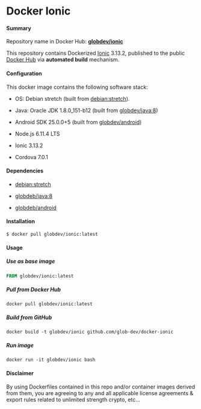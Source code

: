 Docker Ionic
============

#### Summary

Repository name in Docker Hub: **[globdev/ionic](https://registry.hub.docker.com/u/globdev/ionic/)**

This repository contains Dockerized [Ionic](https://ionicframework.com/) 3.13.2, published to the public [Docker Hub](https://registry.hub.docker.com/) via **automated build** mechanism.

#### Configuration

This docker image contains the following software stack:

- OS: Debian stretch (built from [debian:stretch](https://registry.hub.docker.com/_/debian/)).

- Java: Oracle JDK 1.8.0_151-b12 (built from [globdev/java:8](https://registry.hub.docker.com/u/globdev/java/))

- Android SDK 25.0.0+5 (built from [globdev/android](https://registry.hub.docker.com/u/globdev/android/))

- Node.js 6.11.4 LTS

- Ionic 3.13.2

- Cordova 7.0.1 

#### Dependencies

- [debian:stretch](https://registry.hub.docker.com/_/debian/)

- [globdeb/java:8](https://registry.hub.docker.com/u/globdev/java/)

- [globdeb/android](https://registry.hub.docker.com/u/globdev/android/)


#### Installation

   ```
   $ docker pull globdev/ionic:latest
   ```

#### Usage

##### Use as base image

```Dockerfile
FROM globdev/ionic:latest
```

##### Pull from Docker Hub

```
docker pull globdev/ionic:latest
```

##### Build from GitHub

```
docker build -t globdev/ionic github.com/glob-dev/docker-ionic
```

##### Run image

```
docker run -it globdev/ionic bash
```

#### Disclaimer

By using Dockerfiles contained in this repo and/or container images derived from them, you are agreeing to any and all applicable license agreements & export rules related to unlimited strength crypto, etc...
